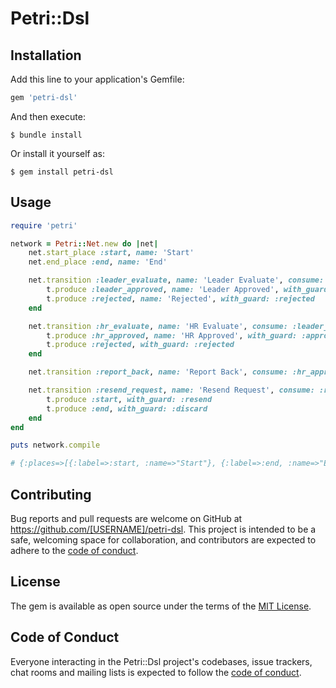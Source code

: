 # Petri::Dsl

## Installation

Add this line to your application's Gemfile:

```ruby
gem 'petri-dsl'
```

And then execute:

    $ bundle install

Or install it yourself as:

    $ gem install petri-dsl

## Usage

```ruby
require 'petri'

network = Petri::Net.new do |net|
    net.start_place :start, name: 'Start'
    net.end_place :end, name: 'End'

    net.transition :leader_evaluate, name: 'Leader Evaluate', consume: :start do |t|
        t.produce :leader_approved, name: 'Leader Approved', with_guard: :approved
        t.produce :rejected, name: 'Rejected', with_guard: :rejected
    end

    net.transition :hr_evaluate, name: 'HR Evaluate', consume: :leader_approved do |t|
        t.produce :hr_approved, name: 'HR Approved', with_guard: :approved
        t.produce :rejected, with_guard: :rejected
    end

    net.transition :report_back, name: 'Report Back', consume: :hr_approved, produce: :end

    net.transition :resend_request, name: 'Resend Request', consume: :rejected do |t|
        t.produce :start, with_guard: :resend
        t.produce :end, with_guard: :discard
    end
end

puts network.compile

# {:places=>[{:label=>:start, :name=>"Start"}, {:label=>:end, :name=>"End"}, {:label=>:leader_approved, :name=>"Leader Approved"}, {:label=>:rejected, :name=>"Rejected"}, {:label=>:hr_approved, :name=>"HR Approved"}], :transitions=>[{:label=>:leader_evaluate, :name=>"Leader Evaluate", :consume=>[:start], :produce=>[{:label=>:leader_approved, :guard=>:approved}, {:label=>:rejected, :guard=>:rejected}]}, {:label=>:hr_evaluate, :name=>"HR Evaluate", :consume=>[:leader_approved], :produce=>[{:label=>:hr_approved, :guard=>:approved}, {:label=>:rejected, :guard=>:rejected}]}, {:label=>:report_back, :name=>"Report Back", :consume=>[:hr_approved], :produce=>[{:label=>:end, :guard=>nil}]}, {:label=>:resend_request, :name=>"Resend Request", :consume=>[:rejected], :produce=>[{:label=>:start, :guard=>:resend}, {:label=>:end, :guard=>:discard}]}], :start_place=>:start, :end_place=>:end}
```

## Contributing

Bug reports and pull requests are welcome on GitHub at https://github.com/[USERNAME]/petri-dsl. This project is intended to be a safe, welcoming space for collaboration, and contributors are expected to adhere to the [code of conduct](https://github.com/[USERNAME]/petri-dsl/blob/master/CODE_OF_CONDUCT.md).


## License

The gem is available as open source under the terms of the [MIT License](https://opensource.org/licenses/MIT).

## Code of Conduct

Everyone interacting in the Petri::Dsl project's codebases, issue trackers, chat rooms and mailing lists is expected to follow the [code of conduct](https://github.com/[USERNAME]/petri-dsl/blob/master/CODE_OF_CONDUCT.md).
